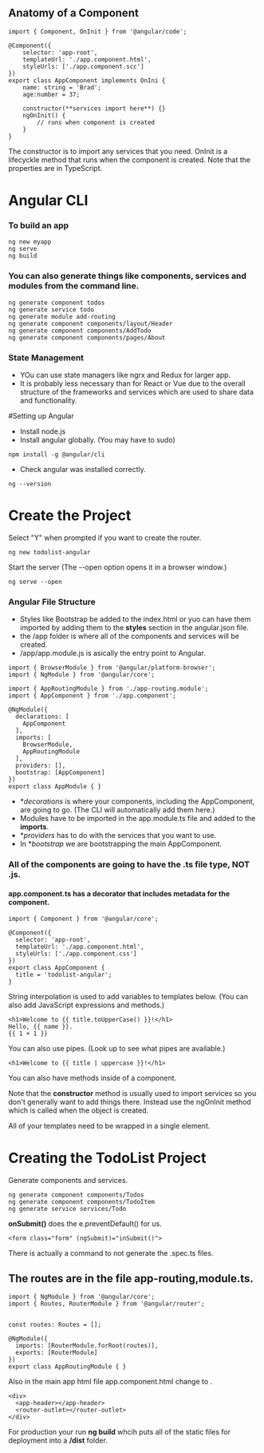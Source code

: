 ## Anatomy of a Component
```
import { Component, OnInit } from '@angular/code';

@Component({
    selector: 'app-root',
    templateUrl: './app.component.html',
    styleUrls: ['./app.component.scc']
})
export class AppComponent implements OnIni {
    name: string = 'Brad';
    age:number = 37;

    constructor(**services import here**) {}
    ngOnInit() {
        // runs when component is created
    }
}
```
The constructor is to import any services that you need.
OnInit is a lifecyckle method that runs when the component is created.
Note that the properties are in TypeScript.

# Angular CLI
### To build an app
```
ng new myapp
ng serve
ng build
```
### You can also generate things like components, services and modules from the command line.
```
ng generate component todos
ng generate service todo
ng generate module add-routing
ng generate component components/layout/Header
ng generate component components/AddTodo
ng generate component components/pages/About
```

### State Management
- YOu can use state managers like ngrx and Redux for larger app.
- It is probably less necessary than for React or Vue due to the overall structure of the frameworks and services which are used to share data and functionality.

#Setting up Angular
- Install node.js
- Install angular globally.  (You may have to sudo)
```.
npm install -g @angular/cli
```
- Check angular was installed correctly.
```
ng --version
```

# Create the Project
Select "Y" when prompted if you want to create the router.
```
ng new todolist-angular
```
Start the server (The --open option opens it in a browser window.)
```
ng serve --open
```

### Angular File Structure
- Styles like Bootstrap be added to the index.html or yuo can have them imported by adding them to the **styles** section in the angular.json file.
- the /app folder is where all of the components and services will be created.
- /app/app.module.js is asically the entry point to Angular.
```
import { BrowserModule } from '@angular/platform-browser';
import { NgModule } from '@angular/core';

import { AppRoutingModule } from './app-routing.module';
import { AppComponent } from './app.component';

@NgModule({
  declarations: [
    AppComponent
  ],
  imports: [
    BrowserModule,
    AppRoutingModule
  ],
  providers: [],
  bootstrap: [AppComponent]
})
export class AppModule { }
```
- **decorations* is where your components, including the AppComponent, are going to go. (The CLI will automatically add them here.)
- Modules have to be imported in the app.module.ts file and added to the **imports**.
- **providers* has to do with the services that you want to use.
- In **bootstrap* we are bootstrapping the main AppComponent.

### All of the components are going to have the .ts file type, NOT .js.

#### app.component.ts has a decorator that includes metadata for the component.
```
import { Component } from '@angular/core';

@Component({
  selector: 'app-root',
  templateUrl: './app.component.html',
  styleUrls: ['./app.component.css']
})
export class AppComponent {
  title = 'todolist-angular';
}
```

String interpolation is used to add variables to templates below. (You can also add JavaScript expressions and methods.)
```
<h1>Welcome to {{ title.toUpperCase() }}!</h1>
Hello, {{ name }}.
{{ 1 + 1 }}
```

You can also use pipes. (Look up to see what pipes are available.)
```
<h1>Welcome to {{ title | uppercase }}!</h1>
```

You can also have methods inside of a component.

Note that the **constructor** method is usually used to import services so you don't generally want to add things there. Instead use the ngOnInit method which is called when the object is created.

All of your templates need to be wrapped in a single element.


# Creating the TodoList Project

Generate components and services.
```
ng generate component components/Todos
ng generate component components/TodoItem
ng generate service services/Todo
```

**onSubmit()** does the e.preventDefault() for us.
```
<form class="form" (ngSubmit)="inSubmit()">
```

There is actually a command to not generate the .spec.ts files.

## The routes are in the file app-routing,module.ts.
```
import { NgModule } from '@angular/core';
import { Routes, RouterModule } from '@angular/router';


const routes: Routes = [];

@NgModule({
  imports: [RouterModule.forRoot(routes)],
  exports: [RouterModule]
})
export class AppRoutingModule { }
```

Also in the main app html file app.component.html change <app-todos></app-todos> to <router-outlet></router-outlet>.
```
<div>
  <app-header></app-header>
  <router-outlet></router-outlet>
</div>
```

For production your run **ng build** whcih puts all of the static files for deployment into a **/dist** folder.